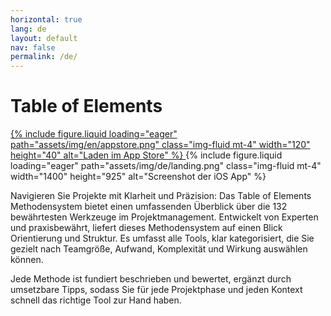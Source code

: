 ```yaml
---
horizontal: true
lang: de
layout: default
nav: false
permalink: /de/
---
```


<div class="header-bar">
  <h1>Table of Elements</h1>
  <a href="https://apps.apple.com/us/app/pm-elements/id6738084498">
    {% include figure.liquid loading="eager" path="assets/img/en/appstore.png" class="img-fluid mt-4" width="120" height="40" alt="Laden im App Store" %}
  </a>
  {% include figure.liquid loading="eager" path="assets/img/de/landing.png" class="img-fluid mt-4" width="1400" height="925" alt="Screenshot der iOS App" %}
  <div class="container mt-4">
    <div class="row">
      <div class="col">
        <p>Navigieren Sie Projekte mit Klarheit und Präzision: Das Table of Elements Methodensystem bietet einen umfassenden Überblick über die 132 bewährtesten Werkzeuge im Projektmanagement. Entwickelt von Experten und praxisbewährt, liefert dieses Methodensystem auf einen Blick Orientierung und Struktur. Es umfasst alle Tools, klar kategorisiert, die Sie gezielt nach Teamgröße, Aufwand, Komplexität und Wirkung auswählen können.</p>
        <p>Jede Methode ist fundiert beschrieben und bewertet, ergänzt durch umsetzbare Tipps, sodass Sie für jede Projektphase und jeden Kontext schnell das richtige Tool zur Hand haben.</p>
      </div>
    </div>
  </div>
</div>

